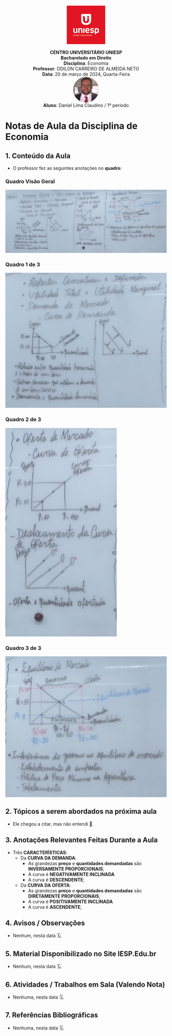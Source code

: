 <div align="center">

<p align="center"><img height="120" src="../../../figuras/LOGO_UNIESP.png"> </p>
<p align="center"><b>CENTRO UNIVERSITÁRIO UNIESP</b><br>
<b>Bacharelado em Direito</b><br>
<b>Disciplina</b>: Economia</span><br>
<b>Professor</b>: ODILON CARREIRO DE ALMEIDA NETO<br>
<b>Data</b>: 20 de março de 2024, Quarta-Feira<br>
<img align="center" src="../../../figuras/FOTO_PERFIL_DANIEL_CLAUDINO_2023.png" width="80"><br>
<b>Aluno</b>: Daniel Lima Claudino / 1º período<br>
 </p>
</div>

# Notas de Aula da Disciplina de Economia

## 1. Conteúdo da Aula

- O professor fez as seguintes anotações no **quadro**:

### Quadro Visão Geral

![](../quadro/2024.03.20-AULA-ECONOMIA-QUADRO-VISAO-GERAL.jpg)

### Quadro 1 de 3

<img width="650" src="../quadro/2024.03.20-AULA-ECONOMIA-QUADRO-1-DE-3.jpg">

### Quadro 2 de 3

<img height="650" src="../quadro/2024.03.20-AULA-ECONOMIA-QUADRO-2-DE-3.jpg">

### Quadro 3 de 3

<img width="650" src="../quadro/2024.03.20-AULA-ECONOMIA-QUADRO-3-DE-3.jpg">

## 2. Tópicos a serem abordados na próxima aula

- Ele chegou a citar, mas não entendi 🤨.

## 3. Anotações Relevantes Feitas Durante a Aula

- Três **CARACTERÍSTICAS**:
  - Da **CURVA DA DEMANDA**:
    - As grandezas **preço** e **quantidades demandadas** são **INVERSAMENTE PROPORCIONAIS**;
    - A curva é **NEGATIVAMENTE INCLINADA**
    - A curva é **DESCENDENTE**;
  - Da **CURVA DA OFERTA**:
    - As grandezas **preço** e **quantidades demandadas** são **DIRETAMENTE PROPORCIONAIS**;
    - A curva é **POSITIVAMENTE INCLINADA**
    - A curva é **ASCENDENTE**;

## 4. Avisos / Observações

- Nenhum, nesta data 🗓.

## 5. Material Disponibilizado no Site IESP.Edu.br

- Nenhum, nesta data 🗓.

## 6. Atividades / Trabalhos em Sala (Valendo Nota)

- Nenhuma, nesta data 🗓.

## 7. Referências Bibliográficas

- Nenhuma, nesta data 🗓.
